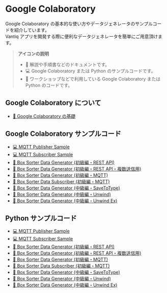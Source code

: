 # Google Colaboratory

Google Colaboratory の基本的な使い方やデータジェネレータのサンプルコードを紹介しています。  
Vantiq アプリを開発する際に便利なデータジェネレータを簡単にご用意頂けます。

> **アイコンの説明**
> 
> - :book: 解説や手順書などのドキュメントです。
> - :computer: Google Colaboratory または Python のサンプルコードです。
> - :beginner: ワークショップなどで利用している Google Colaboratory または Python のコードです。

## Google Colaboratory について

- [:book: Google Colaboratory の基礎](./docs/colab_basic_knowledge.md)

## Google Colaboratory サンプルコード

- [:computer: MQTT Publisher Sample](./code/mqtt_publisher_sample.ipynb)
- [:computer: MQTT Subscriber Sample](./code/mqtt_subscriber_sample.ipynb)
- [:beginner: Box Sorter Data Generator (初級編・REST API)](./code/box-sorter_data-generator_rest-api.ipynb)
- [:beginner: Box Sorter Data Generator (初級編・REST API・複数送信用)](./code/box-sorter_data-generator_rest-api_multi.ipynb)
- [:beginner: Box Sorter Data Generator (初級編・MQTT)](./code/box-sorter_data-generator_mqtt.ipynb)
- [:beginner: Box Sorter Data Subscriber (初級編・MQTT)](./code/box-sorter_data-subscriber_mqtt.ipynb)
- [:beginner: Box Sorter Data Generator (中級編・SaveToType)](./code/box-sorter_data-generator_savetype.ipynb)
- [:beginner: Box Sorter Data Generator (中級編・Unwind)](./code/box-sorter_data-generator_unwind.ipynb)
- [:beginner: Box Sorter Data Generator (中級編・Unwind Ex)](./code/box-sorter_data-generator_unwind_ex.ipynb)

## Python サンプルコード

- [:computer: MQTT Publisher Sample](./code/mqtt_publisher_sample.py)
- [:computer: MQTT Subscriber Sample](./code/mqtt_subscriber_sample.py)
- [:beginner: Box Sorter Data Generator (初級編・REST API)](./code/box-sorter_data-generator_rest-api.py)
- [:beginner: Box Sorter Data Generator (初級編・REST API・複数送信用)](./code/box-sorter_data-generator_rest-api_multi.py)
- [:beginner: Box Sorter Data Generator (初級編・MQTT)](./code/box-sorter_data-generator_mqtt.py)
- [:beginner: Box Sorter Data Subscriber (初級編・MQTT)](./code/box-sorter_data-subscriber_mqtt.py)
- [:beginner: Box Sorter Data Generator (中級編・SaveToType)](./code/box-sorter_data-generator_savetype.py)
- [:beginner: Box Sorter Data Generator (中級編・Unwind)](./code/box-sorter_data-generator_unwind.py)
- [:beginner: Box Sorter Data Generator (中級編・Unwind Ex)](./code/box-sorter_data-generator_unwind_ex.py)
